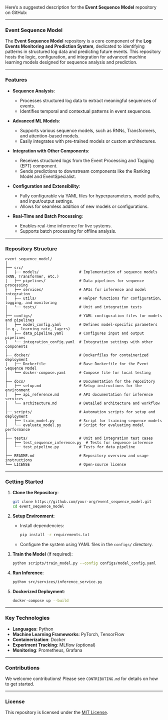 Here’s a suggested description for the **Event Sequence Model** repository on GitHub:

---

### **Event Sequence Model**

The **Event Sequence Model** repository is a core component of the **Log Events Monitoring and Prediction System**, dedicated to identifying patterns in structured log data and predicting future events. This repository hosts the logic, configuration, and integration for advanced machine learning models designed for sequence analysis and prediction.

---

### **Features**
- **Sequence Analysis**:
  - Processes structured log data to extract meaningful sequences of events.
  - Identifies temporal and contextual patterns in event sequences.

- **Advanced ML Models**:
  - Supports various sequence models, such as RNNs, Transformers, and attention-based models.
  - Easily integrates with pre-trained models or custom architectures.

- **Integration with Other Components**:
  - Receives structured logs from the Event Processing and Tagging (EPT) component.
  - Sends predictions to downstream components like the Ranking Model and EventSpecialist.

- **Configuration and Extensibility**:
  - Fully configurable via YAML files for hyperparameters, model paths, and input/output settings.
  - Allows for seamless addition of new models or configurations.

- **Real-Time and Batch Processing**:
  - Enables real-time inference for live systems.
  - Supports batch processing for offline analysis.

---

### **Repository Structure**
```
event_sequence_model/
│
├── src/
│   ├── models/                  # Implementation of sequence models (RNN, Transformer, etc.)
│   ├── pipelines/               # Data pipelines for sequence processing
│   ├── services/                # APIs for inference and model integration
│   ├── utils/                   # Helper functions for configuration, logging, and monitoring
│   └── tests/                   # Unit and integration tests
│
├── configs/                     # YAML configuration files for models and pipelines
│   ├── model_config.yaml        # Defines model-specific parameters (e.g., learning rate, layers)
│   ├── data_pipeline.yaml       # Configures input and output pipelines
│   └── integration_config.yaml  # Integration settings with other components
│
├── docker/                      # Dockerfiles for containerized deployment
│   ├── Dockerfile               # Base Dockerfile for the Event Sequence Model
│   └── docker-compose.yaml      # Compose file for local testing
│
├── docs/                        # Documentation for the repository
│   ├── setup.md                 # Setup instructions for the environment
│   ├── api_reference.md         # API documentation for inference services
│   └── architecture.md          # Detailed architecture and workflow
│
├── scripts/                     # Automation scripts for setup and deployment
│   ├── train_model.py           # Script for training sequence models
│   └── evaluate_model.py        # Script for evaluating model performance
│
├── tests/                       # Unit and integration test cases
│   ├── test_sequence_inference.py  # Tests for sequence inference
│   └── test_pipeline.py         # Tests for data pipeline
│
├── README.md                    # Repository overview and usage instructions
└── LICENSE                      # Open-source license
```

---

### **Getting Started**
1. **Clone the Repository**:
   ```bash
   git clone https://github.com/your-org/event_sequence_model.git
   cd event_sequence_model
   ```

2. **Setup Environment**:
   - Install dependencies:
     ```bash
     pip install -r requirements.txt
     ```
   - Configure the system using YAML files in the `configs/` directory.

3. **Train the Model** (if required):
   ```bash
   python scripts/train_model.py --config configs/model_config.yaml
   ```

4. **Run Inference**:
   ```bash
   python src/services/inference_service.py
   ```

5. **Dockerized Deployment**:
   ```bash
   docker-compose up --build
   ```

---

### **Key Technologies**
- **Languages**: Python
- **Machine Learning Frameworks**: PyTorch, TensorFlow
- **Containerization**: Docker
- **Experiment Tracking**: MLflow (optional)
- **Monitoring**: Prometheus, Grafana

---

### **Contributions**
We welcome contributions! Please see `CONTRIBUTING.md` for details on how to get started.

---

### **License**
This repository is licensed under the [MIT License](LICENSE).
